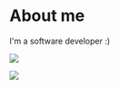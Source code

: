 # About me

I'm a software developer :)

![](https://github-readme-stats.vercel.app/api?username=parsakafi&show_icons=true&theme=nightowl)

![](https://github-readme-stats.vercel.app/api/top-langs/?username=parsakafi&layout=compact&theme=nightowl&hide=html,css,php&langs_count=6)
